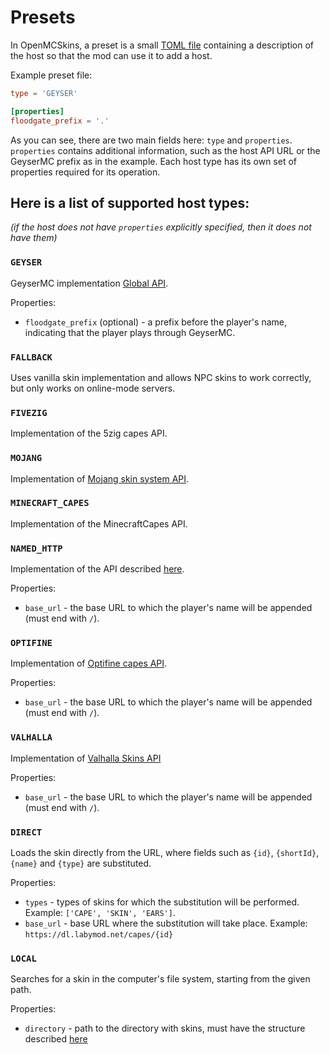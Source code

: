 # Presets
In OpenMCSkins, a preset is a small [TOML file](https://toml.io/) containing a description of the host so that the mod can use it to add a host.

Example preset file:
```toml
type = 'GEYSER'

[properties]
floodgate_prefix = '.'
```

As you can see, there are two main fields here: ``type`` and ``properties``. ``properties`` contains additional information, such as the host API URL or the GeyserMC prefix as in the example.
Each host type has its own set of properties required for its operation.

## Here is a list of supported host types:
*(if the host does not have ``properties`` explicitly specified, then it does not have them)*

### ``GEYSER``
GeyserMC implementation [Global API](https://wiki.geysermc.org/geyser/global-api/).

Properties:
* ``floodgate_prefix`` (optional) - a prefix before the player's name, indicating that the player plays through GeyserMC.

### ``FALLBACK``
Uses vanilla skin implementation and allows NPC skins to work correctly, but only works on online-mode servers.

### ``FIVEZIG``
Implementation of the 5zig capes API.

### ``MOJANG``
Implementation of [Mojang skin system API](https://wiki.vg/Mojang_API).

### ``MINECRAFT_CAPES``
Implementation of the MinecraftCapes API.

### ``NAMED_HTTP``
Implementation of the API described [here](httpServer.md).

Properties:
* ``base_url`` - the base URL to which the player's name will be appended (must end with ``/``).

### ``OPTIFINE``
Implementation of [Optifine capes API](https://optifine.readthedocs.io/capes.html#technical-details).

Properties:
* ``base_url`` - the base URL to which the player's name will be appended (must end with ``/``).

### ``VALHALLA``
Implementation of [Valhalla Skins API](https://skins.minelittlepony-mod.com/docs)

Properties:
* ``base_url`` - the base URL to which the player's name will be appended (must end with ``/``).

### ``DIRECT``
Loads the skin directly from the URL, where fields such as ``{id}``, ``{shortId}``, ``{name}`` and ``{type}`` are substituted.

Properties:
* ``types`` - types of skins for which the substitution will be performed. Example: ``['CAPE', 'SKIN', 'EARS']``.
* ``base_url`` - base URL where the substitution will take place. Example: ``https://dl.labymod.net/capes/{id}``

### ``LOCAL``
Searches for a skin in the computer's file system, starting from the given path.

Properties:
* ``directory`` - path to the directory with skins, must have the structure described [here](localResolverHierarchy.md)
